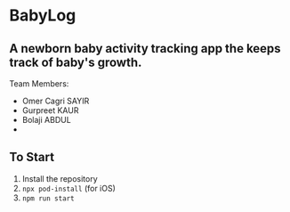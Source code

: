 # BabyLog

## A newborn baby activity tracking app the keeps track of baby's growth.

Team Members:

- Omer Cagri SAYIR
- Gurpreet KAUR
- Bolaji ABDUL
- 

## To Start

1. Install the repository
2. `npx pod-install` (for iOS)
3. `npm run start`
